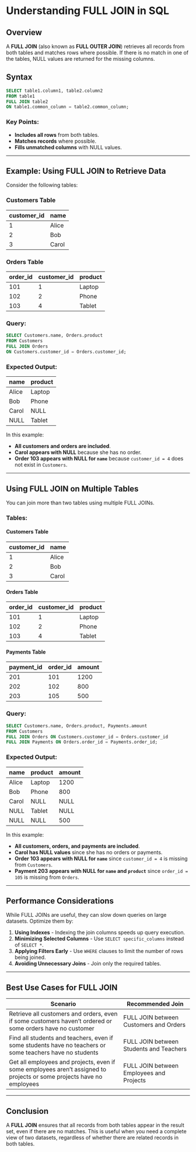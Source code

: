 # **Understanding FULL JOIN in SQL**

## **Overview**

A **FULL JOIN** (also known as **FULL OUTER JOIN**) retrieves all records from both tables and matches rows where possible. If there is no match in one of the tables, NULL values are returned for the missing columns.

## **Syntax**

```sql
SELECT table1.column1, table2.column2
FROM table1
FULL JOIN table2
ON table1.common_column = table2.common_column;
```

### **Key Points:**

- **Includes all rows** from both tables.
- **Matches records** where possible.
- **Fills unmatched columns** with NULL values.

---

## **Example: Using FULL JOIN to Retrieve Data**

Consider the following tables:

### **Customers Table**
| customer_id | name  |
|------------|-------|
| 1          | Alice |
| 2          | Bob   |
| 3          | Carol |

### **Orders Table**
| order_id | customer_id | product  |
|---------|------------|---------|
| 101     | 1          | Laptop  |
| 102     | 2          | Phone   |
| 103     | 4          | Tablet  |

### **Query:**
```sql
SELECT Customers.name, Orders.product
FROM Customers
FULL JOIN Orders
ON Customers.customer_id = Orders.customer_id;
```

### **Expected Output:**

| name  | product |
|-------|---------|
| Alice | Laptop  |
| Bob   | Phone   |
| Carol | NULL    |
| NULL  | Tablet  |

In this example:
- **All customers and orders are included**.
- **Carol appears with NULL** because she has no order.
- **Order 103 appears with NULL for `name`** because `customer_id = 4` does not exist in `Customers`.

---

## **Using FULL JOIN on Multiple Tables**

You can join more than two tables using multiple FULL JOINs.

### **Tables:**

#### **Customers Table**
| customer_id | name  |
|------------|-------|
| 1          | Alice |
| 2          | Bob   |
| 3          | Carol |

#### **Orders Table**
| order_id | customer_id | product  |
|---------|------------|---------|
| 101     | 1          | Laptop  |
| 102     | 2          | Phone   |
| 103     | 4          | Tablet  |

#### **Payments Table**
| payment_id | order_id | amount |
|-----------|---------|--------|
| 201       | 101     | 1200   |
| 202       | 102     | 800    |
| 203       | 105     | 500    |

### **Query:**
```sql
SELECT Customers.name, Orders.product, Payments.amount
FROM Customers
FULL JOIN Orders ON Customers.customer_id = Orders.customer_id
FULL JOIN Payments ON Orders.order_id = Payments.order_id;
```

### **Expected Output:**

| name  | product | amount |
|-------|--------|--------|
| Alice | Laptop | 1200   |
| Bob   | Phone  | 800    |
| Carol | NULL   | NULL   |
| NULL  | Tablet | NULL   |
| NULL  | NULL   | 500    |

In this example:
- **All customers, orders, and payments are included**.
- **Carol has NULL values** since she has no orders or payments.
- **Order 103 appears with NULL for `name`** since `customer_id = 4` is missing from `Customers`.
- **Payment 203 appears with NULL for `name` and `product`** since `order_id = 105` is missing from `Orders`.

---

## **Performance Considerations**

While FULL JOINs are useful, they can slow down queries on large datasets. Optimize them by:

1. **Using Indexes** - Indexing the join columns speeds up query execution.
2. **Minimizing Selected Columns** - Use `SELECT specific_columns` instead of `SELECT *`.
3. **Applying Filters Early** - Use `WHERE` clauses to limit the number of rows being joined.
4. **Avoiding Unnecessary Joins** - Join only the required tables.

---

## **Best Use Cases for FULL JOIN**

| Scenario | Recommended Join |
|----------|-----------------|
| Retrieve all customers and orders, even if some customers haven’t ordered or some orders have no customer | FULL JOIN between Customers and Orders |
| Find all students and teachers, even if some students have no teachers or some teachers have no students | FULL JOIN between Students and Teachers |
| Get all employees and projects, even if some employees aren’t assigned to projects or some projects have no employees | FULL JOIN between Employees and Projects |

---

## **Conclusion**

A **FULL JOIN** ensures that all records from both tables appear in the result set, even if there are no matches. This is useful when you need a complete view of two datasets, regardless of whether there are related records in both tables.

